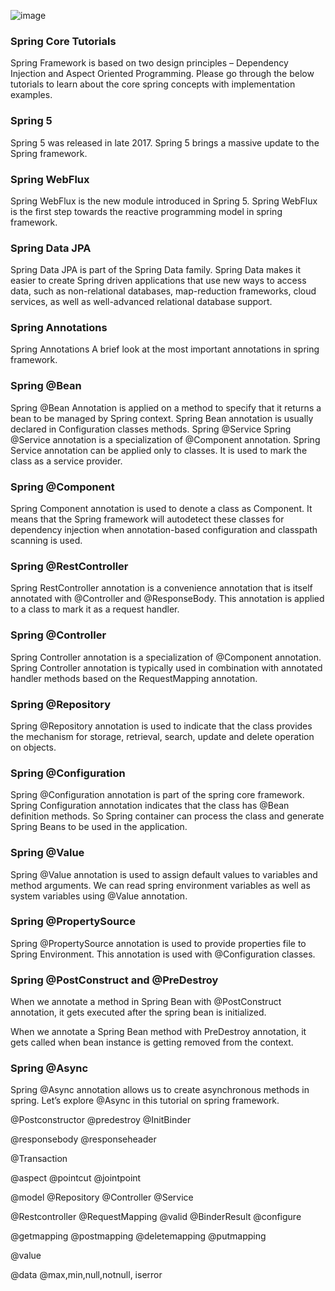 
![image](https://user-images.githubusercontent.com/11579239/85914593-f7ac7d00-b85c-11ea-9092-aaf948325531.png)


### Spring Core Tutorials

Spring Framework is based on two design principles – Dependency Injection and Aspect Oriented Programming. Please go through the below tutorials to learn about the core spring concepts with implementation examples.

### Spring 5
Spring 5 was released in late 2017. Spring 5 brings a massive update to the Spring framework.

### Spring WebFlux
Spring WebFlux is the new module introduced in Spring 5. Spring WebFlux is the first step towards the reactive programming model in spring framework.

### Spring Data JPA
Spring Data JPA is part of the Spring Data family. Spring Data makes it easier to create Spring driven applications that use new ways to access data, such as non-relational databases, map-reduction frameworks, cloud services, as well as well-advanced relational database support.

### Spring Annotations
Spring Annotations
A brief look at the most important annotations in spring framework.

### Spring @Bean
Spring @Bean Annotation is applied on a method to specify that it returns a bean to be managed by Spring context. Spring Bean annotation is usually declared in Configuration classes methods.
Spring @Service
Spring @Service annotation is a specialization of @Component annotation. Spring Service annotation can be applied only to classes. It is used to mark the class as a service provider.

### Spring @Component
Spring Component annotation is used to denote a class as Component. It means that the Spring framework will autodetect these classes for dependency injection when annotation-based configuration and classpath scanning is used.

### Spring @RestController
Spring RestController annotation is a convenience annotation that is itself annotated with @Controller and @ResponseBody. This annotation is applied to a class to mark it as a request handler.

### Spring @Controller
Spring Controller annotation is a specialization of @Component annotation. Spring Controller annotation is typically used in combination with annotated handler methods based on the RequestMapping annotation.

### Spring @Repository
Spring @Repository annotation is used to indicate that the class provides the mechanism for storage, retrieval, search, update and delete operation on objects.

### Spring @Configuration
Spring @Configuration annotation is part of the spring core framework. Spring Configuration annotation indicates that the class has @Bean definition methods. So Spring container can process the class and generate Spring Beans to be used in the application.

### Spring @Value
Spring @Value annotation is used to assign default values to variables and method arguments. We can read spring environment variables as well as system variables using @Value annotation.

### Spring @PropertySource
Spring @PropertySource annotation is used to provide properties file to Spring Environment. This annotation is used with @Configuration classes.

### Spring @PostConstruct and @PreDestroy
When we annotate a method in Spring Bean with @PostConstruct annotation, it gets executed after the spring bean is initialized.

When we annotate a Spring Bean method with PreDestroy annotation, it gets called when bean instance is getting removed from the context.

### Spring @Async
Spring @Async annotation allows us to create asynchronous methods in spring. Let’s explore @Async in this tutorial on spring framework.


@Postconstructor
@predestroy
@InitBinder

@responsebody
@responseheader

@Transaction

@aspect 
@pointcut 
@jointpoint

@model
@Repository 
@Controller 
@Service

@Restcontroller
@RequestMapping
@valid
@BinderResult
@configure

@getmapping
@postmapping
@deletemapping
@putmapping 

@value

@data
@max,min,null,notnull,
iserror

